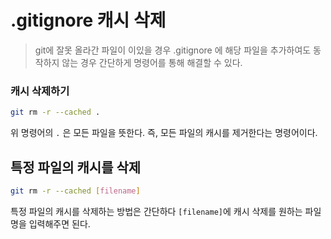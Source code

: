 # .gitignore 캐시 삭제

> git에 잘못 올라간 파일이 이있을 경우 .gitignore 에 해당 파일을 추가하여도 동작하지 않는 경우 간단하게 명령어를 통해 해결할 수 있다.

### 캐시 삭제하기

```bash
git rm -r --cached .
```

위 명령어의 `.` 은 모든 파일을 뜻한다. 즉, 모든 파일의 캐시를 제거한다는 명령어이다.

## 특정 파일의 캐시를 삭제

```bash
git rm -r --cached [filename]
```

특정 파일의 캐시를 삭제하는 방법은 간단하다 `[filename]`에 캐시 삭제를 원하는 파일명을 입력해주면 된다.
